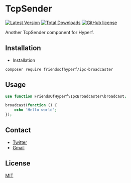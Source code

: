 # TcpSender

[![Latest Version](https://img.shields.io/packagist/v/friendsofhyperf/ipc-broadcaster.svg?style=flat-square)](https://packagist.org/packages/friendsofhyperf/ipc-broadcaster)
[![Total Downloads](https://img.shields.io/packagist/dt/friendsofhyperf/ipc-broadcaster.svg?style=flat-square)](https://packagist.org/packages/friendsofhyperf/ipc-broadcaster)
[![GitHub license](https://img.shields.io/github/license/friendsofhyperf/ipc-broadcaster)](https://github.com/friendsofhyperf/ipc-broadcaster)

Another TcpSender component for Hyperf.

## Installation

- Installation

```shell
composer require friendsofhyperf/ipc-broadcaster
```

## Usage

```php
use function FriendsOfHyperf\IpcBroadcaster\broadcast;

broadcast(function () {
    echo 'Hello world';
});
```

## Contact

- [Twitter](https://twitter.com/huangdijia)
- [Gmail](mailto:huangdijia@gmail.com)

## License

[MIT](LICENSE)
